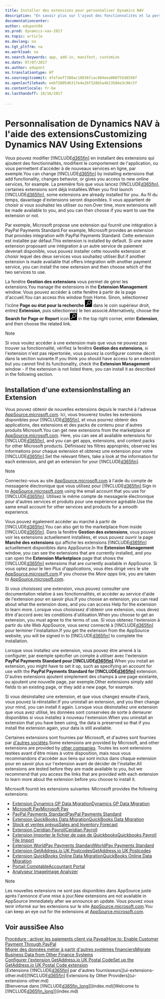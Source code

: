 ```yaml
---
title: Installer des extensions pour personnaliser Dynamics NAV
description: "En savoir plus sur l'ajout des fonctionnalités et la personnalisation de Dynamics NAV en installant des extensions."
documentationcenter: 
author: edupont04
ms.prod: dynamics-nav-2017
ms.topic: article
ms.devlang: na
ms.tgt_pltfrm: na
ms.workload: na
ms.search.keywords: app, add-in, manifest, customize
ms.date: 07/07/2017
ms.author: edupont
ms.translationtype: HT
ms.sourcegitcommit: 4fefaef7380ac10836fcac404eea006f55d8556f
ms.openlocfilehash: eebf2005d6317e4e2bf328b5a4b13584e3c96c5f
ms.contentlocale: fr-be
ms.lasthandoff: 10/16/2017

---
```

# <a name="customizing-dynamics-nav-using-extensions"></a><span data-ttu-id="c2197-103">Personnalisation de Dynamics NAV à l'aide des extensions</span><span class="sxs-lookup"><span data-stu-id="c2197-103">Customizing Dynamics NAV Using Extensions</span></span>
<span data-ttu-id="c2197-104">Vous pouvez modifier [!INCLUDE[d365fin](includes/d365fin_md.md)] en installant des extensions qui ajoutent des fonctionnalités, modifient le comportement de l'application, ou vous permettent d'accéder à de nouveaux services en ligne, par exemple.</span><span class="sxs-lookup"><span data-stu-id="c2197-104">You can change [!INCLUDE[d365fin](includes/d365fin_md.md)] by installing extensions that add functionality, changes behavior, or gives you access to new online services, for example.</span></span>
<span data-ttu-id="c2197-105">La première fois que vous lancez [!INCLUDE[d365fin](includes/d365fin_md.md)], certaines extensions sont déjà installées.</span><span class="sxs-lookup"><span data-stu-id="c2197-105">When you first launch [!INCLUDE[d365fin](includes/d365fin_md.md)], some extensions are already installed for you.</span></span> <span data-ttu-id="c2197-106">Au fil du temps, davantage d'extensions seront disponibles. Il vous appartient de choisir si vous souhaitez les utiliser ou non.</span><span class="sxs-lookup"><span data-stu-id="c2197-106">Over time, more extensions will be made available to you, and you can then choose if you want to use the extension or not.</span></span>

<span data-ttu-id="c2197-107">Par exemple, Microsoft propose une extension qui fournit une intégration à PayPal Payments Standard.</span><span class="sxs-lookup"><span data-stu-id="c2197-107">For example, Microsoft provides an extension that provides integration with PayPal Payments Standard.</span></span> <span data-ttu-id="c2197-108">Cette extension est installée par défaut.</span><span class="sxs-lookup"><span data-stu-id="c2197-108">This extension is installed by default.</span></span>
<span data-ttu-id="c2197-109">Si une autre extension proposant une intégration à un autre service de paiement devenait disponible, vous pouvez installer cette nouvelle extension et choisir lequel des deux services vous souhaitez utiliser.</span><span class="sxs-lookup"><span data-stu-id="c2197-109">But if another extension is made available that offers integration with another payment service, you can install the new extension and then choose which of the two services to use.</span></span>  

<span data-ttu-id="c2197-110">La fenêtre **Gestion des extensions** vous permet de gérer les extensions.</span><span class="sxs-lookup"><span data-stu-id="c2197-110">You manage the extensions in the **Extension Management** window.</span></span> <span data-ttu-id="c2197-111">Vous pouvez accéder à cette fenêtre à partir de la page d'accueil.</span><span class="sxs-lookup"><span data-stu-id="c2197-111">You can access this window from Home.</span></span> <span data-ttu-id="c2197-112">Sinon, sélectionnez l'icône **Page ou état pour la recherche** ![Page ou état pour la recherche](media/ui-search/search_small.png "Icône Page ou état pour la recherche") dans le coin supérieur droit, entrez **Extension**, puis sélectionnez le lien associé.</span><span class="sxs-lookup"><span data-stu-id="c2197-112">Alternatively, choose the **Search for Page or Report** icon ![Search for Page or Report](media/ui-search/search_small.png "Search for Page or Report icon") in the top right corner, enter **Extension**, and then choose the related link.</span></span>  

> [!NOTE]  
>   <span data-ttu-id="c2197-113">Si vous voulez accéder à une extension mais que vous ne pouvez pas trouver sa fonctionnalité, vérifiez la fenêtre **Gestion des extensions**, si l'extension n'est pas répertoriée, vous pouvez la configurer comme décrit dans la section suivante.</span><span class="sxs-lookup"><span data-stu-id="c2197-113">If you think you should have access to an extension but you cannot find its functionality, check the **Extension Management** window - if the extension is not listed there, you can install it as described in the following section.</span></span>  

## <a name="installing-an-extension"></a><span data-ttu-id="c2197-114">Installation d'une extension</span><span class="sxs-lookup"><span data-stu-id="c2197-114">Installing an Extension</span></span>
<span data-ttu-id="c2197-115">Vous pouvez obtenir de nouvelles extensions depuis le marché à l'adresse [AppSource.microsoft.com](https://appsource.microsoft.com/en-us/marketplace/apps?product=dynamics-365%3Bdynamics-365-for-financials&page=1). Ici, vous trouverez toutes les extensions disponibles pour [!INCLUDE[d365fin](includes/d365fin_md.md)], et vous pourrez obtenir des applications, des extensions et des packs de contenu pour d'autres produits Microsoft.</span><span class="sxs-lookup"><span data-stu-id="c2197-115">You can get new extensions from the marketplace at [AppSource.microsoft.com](https://appsource.microsoft.com/en-us/marketplace/apps?product=dynamics-365%3Bdynamics-365-for-financials&page=1). Here, you can see all available extensions for [!INCLUDE[d365fin](includes/d365fin_md.md)], and you can get apps, extensions, and content packs for other Microsoft products.</span></span> <span data-ttu-id="c2197-116">Définissez les filtres appropriés, observez les informations pour chaque extension et obtenez une extension pour votre [!INCLUDE[d365fin](includes/d365fin_md.md)].</span><span class="sxs-lookup"><span data-stu-id="c2197-116">Set the relevant filters, take a look at the information for each extension, and get an extension for your [!INCLUDE[d365fin](includes/d365fin_md.md)].</span></span>  
> [!NOTE]  
>   <span data-ttu-id="c2197-117">Connectez-vous au site [AppSource.microsoft.com](https://appsource.microsoft.com/) à l'aide du compte de messagerie électronique que vous utilisez pour [!INCLUDE[d365fin](includes/d365fin_md.md)].</span><span class="sxs-lookup"><span data-stu-id="c2197-117">Sign in to [AppSource.microsoft.com](https://appsource.microsoft.com/) using the email account that you use for [!INCLUDE[d365fin](includes/d365fin_md.md)].</span></span> <span data-ttu-id="c2197-118">Utilisez le même compte de messagerie électronique pour d'autres services et produits pour une expérience agréable.</span><span class="sxs-lookup"><span data-stu-id="c2197-118">Use the same email account for other services and products for a smooth experience.</span></span>  

<span data-ttu-id="c2197-119">Vous pouvez également accéder au marché à partir de [!INCLUDE[d365fin](includes/d365fin_md.md)].</span><span class="sxs-lookup"><span data-stu-id="c2197-119">You can also get to the marketplace from inside [!INCLUDE[d365fin](includes/d365fin_md.md)].</span></span> <span data-ttu-id="c2197-120">Dans la fenêtre **Gestion des extensions**, vous pouvez voir les extensions actuellement installées, et vous pouvez ouvrir la page **Marché des extensions** qui affiche les extensions [!INCLUDE[d365fin](includes/d365fin_md.md)] actuellement disponibles dans AppSource.</span><span class="sxs-lookup"><span data-stu-id="c2197-120">In the **Extension Management** window, you can see the extensions that are currently installed, and you can open the **Extension Marketplace** page that shows the [!INCLUDE[d365fin](includes/d365fin_md.md)] extensions that are currently available in AppSource.</span></span> <span data-ttu-id="c2197-121">Si vous optez pour le lien *Plus d'applications*, vous êtes dirigé vers le site [AppSource.microsoft.com](https://appsource.microsoft.com/en-us/marketplace/apps?product=dynamics-365%3Bdynamics-365-for-financials&page=1).</span><span class="sxs-lookup"><span data-stu-id="c2197-121">If you choose the *More apps* link, you are taken to [AppSource.microsoft.com](https://appsource.microsoft.com/en-us/marketplace/apps?product=dynamics-365%3Bdynamics-365-for-financials&page=1).</span></span>  

<span data-ttu-id="c2197-122">Si vous choisissez une extension, vous pouvez consulter une documentation relative à ses fonctionnalités, et accéder au service d'aide de l'extension pour en savoir plus.</span><span class="sxs-lookup"><span data-stu-id="c2197-122">If you choose an extension, you can read about what the extension does, and you can access Help for the extension to learn more.</span></span> <span data-ttu-id="c2197-123">Lorsque vous choisissez d'obtenir une extension, vous devez être d'accord avec les conditions d'utilisation.</span><span class="sxs-lookup"><span data-stu-id="c2197-123">When you choose to get an extension, you must agree to the terms of use.</span></span> <span data-ttu-id="c2197-124">Si vous obtenez l'extension à partir du site Web AppSource, vous serez connecté à [!INCLUDE[d365fin](includes/d365fin_md.md)] pour terminer l'installation.</span><span class="sxs-lookup"><span data-stu-id="c2197-124">If you get the extension from the AppSource website, you will be signed in to [!INCLUDE[d365fin](includes/d365fin_md.md)] to complete the installation.</span></span>  

<span data-ttu-id="c2197-125">Lorsque vous installez une extension, vous pouvez être amené à la configurer, par exemple spécifier un compte à utiliser avec l'extension **PayPal Payments Standard pour [!INCLUDE[d365fin](includes/d365fin_md.md)]**.</span><span class="sxs-lookup"><span data-stu-id="c2197-125">When you install an extension, you might have to set it up, such as specifying an account for use with the **PayPal Payments Standard for [!INCLUDE[d365fin](includes/d365fin_md.md)]** extension.</span></span>
<span data-ttu-id="c2197-126">D'autres extensions ajoutent simplement des champs à une page existante, ou ajoutent une nouvelle page, par exemple.</span><span class="sxs-lookup"><span data-stu-id="c2197-126">Other extensions simply add fields to an existing page, or they add a new page, for example.</span></span>   

<span data-ttu-id="c2197-127">Si vous désinstallez une extension, et que vous changez ensuite d'avis, vous pouvez la réinstaller.</span><span class="sxs-lookup"><span data-stu-id="c2197-127">If you uninstall an extension, and you then change your mind, you can install it again.</span></span> <span data-ttu-id="c2197-128">Lorsque vous désinstallez une extension que vous avez utilisé, les données sont conservées de sorte à demeurer disponibles si vous installez à nouveau l'extension.</span><span class="sxs-lookup"><span data-stu-id="c2197-128">When you uninstall an extension that you have been using, the data is preserved so that if you install the extension again, your data is still available.</span></span>  

<span data-ttu-id="c2197-129">Certaines extensions sont fournies par Microsoft, et d'autres sont fournies par [d'autres sociétés](ui-extensions-other.md).</span><span class="sxs-lookup"><span data-stu-id="c2197-129">Some extensions are provided by Microsoft, and other extensions are provided by [other companies](ui-extensions-other.md).</span></span> <span data-ttu-id="c2197-130">Toutes les sont extensions testées avant d'être mises à votre disposition, mais nous vous recommandons d'accéder aux liens qui sont inclus dans chaque extension pour en savoir plus sur l'extension avant de décider de l'installer.</span><span class="sxs-lookup"><span data-stu-id="c2197-130">All extensions are tested before they are made available to you, but we recommend that you access the links that are provided with each extension to learn more about the extension before you choose to install it.</span></span>  

<span data-ttu-id="c2197-131">Microsoft fournit les extensions suivantes :</span><span class="sxs-lookup"><span data-stu-id="c2197-131">Microsoft provides the following extensions:</span></span>  

* [<span data-ttu-id="c2197-132">Extension Dynamics GP Data Migration</span><span class="sxs-lookup"><span data-stu-id="c2197-132">Dynamics GP Data Migration</span></span>](ui-extensions-dynamicsgp-data-migration.md)  
* [<span data-ttu-id="c2197-133">Microsoft Pay</span><span class="sxs-lookup"><span data-stu-id="c2197-133">Microsoft Pay</span></span>](ui-extensions-microsoft-pay-payments.md)
* [<span data-ttu-id="c2197-134">PayPal Payments Standard</span><span class="sxs-lookup"><span data-stu-id="c2197-134">PayPal Payments Standard</span></span>](ui-extensions-paypal-payments-standard.md)  
* [<span data-ttu-id="c2197-135">Extension QuickBooks Data Migration</span><span class="sxs-lookup"><span data-stu-id="c2197-135">QuickBooks Data Migration</span></span>](ui-extensions-quickbooks-data-migration.md)  
* [<span data-ttu-id="c2197-136">Stock et ventes prévus</span><span class="sxs-lookup"><span data-stu-id="c2197-136">Sales and Inventory Forecast</span></span>](ui-extensions-sales-forecast.md)  
* [<span data-ttu-id="c2197-137">Extension Ceridian Payroll</span><span class="sxs-lookup"><span data-stu-id="c2197-137">Ceridian Payroll</span></span>](ui-extensions-ceridian-payroll.md)  
* [<span data-ttu-id="c2197-138">Extension Importer le fichier de paie de Quickbooks</span><span class="sxs-lookup"><span data-stu-id="c2197-138">Quickbooks Payroll File Import</span></span>](ui-extensions-quickbooks-payroll.md)  
* [<span data-ttu-id="c2197-139">Extension WorldPay Payments Standard</span><span class="sxs-lookup"><span data-stu-id="c2197-139">WorldPay Payments Standard</span></span>](ui-extensions-worldpay-payments-standard.md)
* [<span data-ttu-id="c2197-140">Extension GetAddress.io UK Postcodes</span><span class="sxs-lookup"><span data-stu-id="c2197-140">GetAddress.io UK Postcodes</span></span>](ui-extensions-getaddressio.md)
* [<span data-ttu-id="c2197-141">Extension QuickBooks Online Data Migration</span><span class="sxs-lookup"><span data-stu-id="c2197-141">QuickBooks Online Data Migration</span></span>](ui-extensions-quickbooks-online-data-migration.md)
* [<span data-ttu-id="c2197-142">Portail Comptable</span><span class="sxs-lookup"><span data-stu-id="c2197-142">Accountant Portal</span></span>](ui-extensions-accountant-portal.md)  
* [<span data-ttu-id="c2197-143">Analyseur Image</span><span class="sxs-lookup"><span data-stu-id="c2197-143">Image Analyzer</span></span>](ui-extensions-image-analyzer.md)

> [!NOTE]  
>  <span data-ttu-id="c2197-144">Les nouvelles extensions ne sont pas disponibles dans AppSource juste après l'annonce d'une mise à jour.</span><span class="sxs-lookup"><span data-stu-id="c2197-144">New extensions are not available in AppSource immediately after we announce an update.</span></span> <span data-ttu-id="c2197-145">Vous pouvez vous tenir informé sur les extensions sur le site [AppSource.microsoft.com](https://appsource.microsoft.com/en-us/marketplace/apps?product=dynamics-365%3Bdynamics-365-for-financials&page=1).</span><span class="sxs-lookup"><span data-stu-id="c2197-145">You can keep an eye out for the extensions at  [AppSource.microsoft.com](https://appsource.microsoft.com/en-us/marketplace/apps?product=dynamics-365%3Bdynamics-365-for-financials&page=1).</span></span>

## <a name="see-also"></a><span data-ttu-id="c2197-146">Voir aussi</span><span class="sxs-lookup"><span data-stu-id="c2197-146">See Also</span></span>
[<span data-ttu-id="c2197-147">Procédure : activer les paiements client via Paypal</span><span class="sxs-lookup"><span data-stu-id="c2197-147">How to: Enable Customer Payment Through PayPal</span></span>](sales-how-enable-payment-service-extensions.md)  
[<span data-ttu-id="c2197-148">Migrer des données métier à partir d'autres systèmes financiers</span><span class="sxs-lookup"><span data-stu-id="c2197-148">Migrate Business Data from Other Finance Systems</span></span>](upload-data.md)  
[<span data-ttu-id="c2197-149">Configurer l'extension GetAddress.io UK Postal Code</span><span class="sxs-lookup"><span data-stu-id="c2197-149">Set up the GetAddress.io UK Postal Code extension</span></span>](LocalFunctionality/UnitedKingdom/uk-setup-postal-code-service.md)  
<span data-ttu-id="c2197-150">[Extensions [!INCLUDE[d365fin](includes/d365fin_md.md)] par d'autres fournisseurs](ui-extensions-other.md)</span><span class="sxs-lookup"><span data-stu-id="c2197-150">[[!INCLUDE[d365fin](includes/d365fin_md.md)] Extensions by Other Providers](ui-extensions-other.md)</span></span>  
<span data-ttu-id="c2197-151">[Bienvenue dans [!INCLUDE[d365fin_long](includes/d365fin_long_md.md)]](index.md)</span><span class="sxs-lookup"><span data-stu-id="c2197-151">[Welcome to [!INCLUDE[d365fin_long](includes/d365fin_long_md.md)]](index.md)</span></span>  

##

